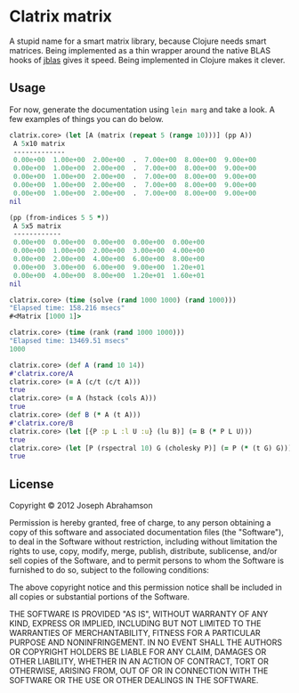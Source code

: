 # Clatrix matrix

A stupid name for a smart matrix library, because Clojure needs smart
matrices. Being implemented as a thin wrapper around the native BLAS
hooks of [jblas](http://github.com/mikiobraun/jblas) gives it
speed. Being implemented in Clojure makes it clever.

## Usage

For now, generate the documentation using `lein marg` and take a
look. A few examples of things you can do below.

```Clojure
clatrix.core> (let [A (matrix (repeat 5 (range 10)))] (pp A))
 A 5x10 matrix
 -------------
 0.00e+00  1.00e+00  2.00e+00  .  7.00e+00  8.00e+00  9.00e+00 
 0.00e+00  1.00e+00  2.00e+00  .  7.00e+00  8.00e+00  9.00e+00 
 0.00e+00  1.00e+00  2.00e+00  .  7.00e+00  8.00e+00  9.00e+00 
 0.00e+00  1.00e+00  2.00e+00  .  7.00e+00  8.00e+00  9.00e+00 
 0.00e+00  1.00e+00  2.00e+00  .  7.00e+00  8.00e+00  9.00e+00 
nil

(pp (from-indices 5 5 *))
 A 5x5 matrix
 ------------
 0.00e+00  0.00e+00  0.00e+00  0.00e+00  0.00e+00 
 0.00e+00  1.00e+00  2.00e+00  3.00e+00  4.00e+00 
 0.00e+00  2.00e+00  4.00e+00  6.00e+00  8.00e+00 
 0.00e+00  3.00e+00  6.00e+00  9.00e+00  1.20e+01 
 0.00e+00  4.00e+00  8.00e+00  1.20e+01  1.60e+01 
nil

clatrix.core> (time (solve (rand 1000 1000) (rand 1000)))
"Elapsed time: 158.216 msecs"
#<Matrix [1000 1]>

clatrix.core> (time (rank (rand 1000 1000)))
"Elapsed time: 13469.51 msecs"
1000

clatrix.core> (def A (rand 10 14))
#'clatrix.core/A
clatrix.core> (= A (c/t (c/t A)))
true
clatrix.core> (= A (hstack (cols A)))
true
clatrix.core> (def B (* A (t A)))
#'clatrix.core/B
clatrix.core> (let [{P :p L :l U :u} (lu B)] (= B (* P L U)))
true
clatrix.core> (let [P (rspectral 10) G (cholesky P)] (= P (* (t G) G)))
true
```

## License

Copyright © 2012 Joseph Abrahamson

Permission is hereby granted, free of charge, to any person obtaining
a copy of this software and associated documentation files (the
"Software"), to deal in the Software without restriction, including
without limitation the rights to use, copy, modify, merge, publish,
distribute, sublicense, and/or sell copies of the Software, and to
permit persons to whom the Software is furnished to do so, subject to
the following conditions:

The above copyright notice and this permission notice shall be
included in all copies or substantial portions of the Software.

THE SOFTWARE IS PROVIDED "AS IS", WITHOUT WARRANTY OF ANY KIND,
EXPRESS OR IMPLIED, INCLUDING BUT NOT LIMITED TO THE WARRANTIES OF
MERCHANTABILITY, FITNESS FOR A PARTICULAR PURPOSE AND
NONINFRINGEMENT. IN NO EVENT SHALL THE AUTHORS OR COPYRIGHT HOLDERS BE
LIABLE FOR ANY CLAIM, DAMAGES OR OTHER LIABILITY, WHETHER IN AN ACTION
OF CONTRACT, TORT OR OTHERWISE, ARISING FROM, OUT OF OR IN CONNECTION
WITH THE SOFTWARE OR THE USE OR OTHER DEALINGS IN THE SOFTWARE.